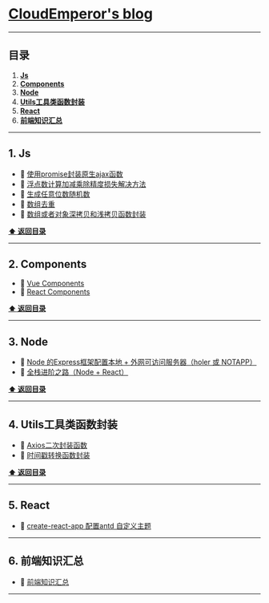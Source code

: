 # [CloudEmperor's blog](https://CloudEmperor.github.io/blog) 


---
## 目录

1. **[Js](#1-Js)**
2. **[Components](#2-Components)**
3. **[Node](#3-Node)**
4. **[Utils工具类函数封装](#4-Utils工具类函数封装)**
5. **[React](#5-React)**
6. **[前端知识汇总](#6-前端知识汇总)**

---

## 1. Js

* :book: [使用promise封装原生ajax函数](https://github.com/CloudEmperor/blog/blob/master/markdown/js/ajaxPromise.md) 
* :book: [浮点数计算加减乘除精度损失解决方法](https://github.com/CloudEmperor/blog/blob/master/markdown/js/floatCalculation.md) 
* :book: [生成任意位数随机数](https://github.com/CloudEmperor/blog/blob/master/markdown/js/randomNum.md) 
* :book: [数组去重](https://github.com/CloudEmperor/blog/blob/master/markdown/js/nonrepeatingArray.md) 
* :book: [数组或者对象深拷贝和浅拷贝函数封装](https://blog.csdn.net/weixin_38008863/article/details/87902901) 

**[:arrow_up: 返回目录](#目录)**

---

## 2. Components

* :book: [Vue Components](https://github.com/CloudEmperor/blog/blob/master/components/vue/components.md)
* :book: [React Components](https://github.com/CloudEmperor/blog/blob/master/components/react/components.md)

**[:arrow_up: 返回目录](#目录)**

---

## 3. Node

* :book: [Node 的Express框架配置本地 + 外网可访问服务器（holer 或 NOTAPP）](https://blog.csdn.net/weixin_38008863/article/details/96970971)
* :book: [全栈进阶之路（Node + React）](https://github.com/CloudEmperor/blog/blob/master/markdown/node/nodeReact.md)

**[:arrow_up: 返回目录](#目录)**

---

## 4. Utils工具类函数封装

* :book: [Axios二次封装函数](https://github.com/CloudEmperor/blog/blob/master/utils/axios/axios.md)
* :book: [时间戳转换函数封装](https://github.com/CloudEmperor/blog/blob/master/utils/formatDate/formatDate.md)

**[:arrow_up: 返回目录](#目录)**

---

## 5. React

* :book: [create-react-app 配置antd 自定义主题](https://github.com/CloudEmperor/blog/blob/master/markdown/react/antdTheme.md)

---

## 6. 前端知识汇总

* :book: [前端知识汇总](https://github.com/CloudEmperor/blog/blob/master/markdown/interviewQuestion/interviewQuestion.md)

---